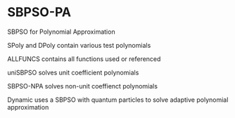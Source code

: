 # SBPSO-PA
SBPSO for Polynomial Approximation

SPoly and DPoly contain various test polynomials

ALLFUNCS contains all functions used or referenced

uniSBPSO solves unit coefficient polynomials

SBPSO-NPA solves non-unit coeffienct polynomials

Dynamic uses a SBPSO with quantum particles to solve adaptive polynomial approximation
